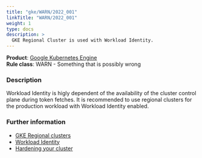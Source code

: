 ```yaml
---
title: "gke/WARN/2022_001"
linkTitle: "WARN/2022_001"
weight: 1
type: docs
description: >
  GKE Regional Cluster is used with Workload Identity.
---
```


**Product**: [Google Kubernetes Engine](https://cloud.google.com/kubernetes-engine)\
**Rule class**: WARN - Something that is possibly wrong

### Description

Workload Identity is higly dependent of the availability of the cluster control
plane during token fetches. It is recommended to use regional clusters for the
production workload with Workload Identity enabled.

### Further information

- [GKE Regional clusters](https://cloud.google.com/kubernetes-engine/docs/concepts/regional-clusters)
- [Workload Identity](https://cloud.google.com/kubernetes-engine/docs/how-to/workload-identity)
- [Hardening your cluster](https://cloud.google.com/kubernetes-engine/docs/how-to/hardening-your-cluster#workload_identity)
